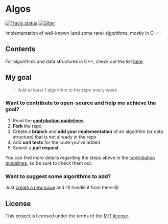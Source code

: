 # Algos
[![Travis status][travis-shield]][travis-link]
[![Gitter](https://img.shields.io/gitter/room/Algos/Algos.svg?style=for-the-badge)](https://gitter.im/Algos-f)

Implementation of well-known (and some rare) algorithms, mostly in C++.

## Contents

For algorithms and data structures in C++, check out the list [here](C++).

## My goal

> Add at least 1 algorithm to the repo every week.

### Want to contribute to open-source and help me achieve the goal?

1. Read the [**contribution guidelines**][contrib-guide]
2. **Fork** the repo
3. Create a **branch** and **add your implementation** of an algorithm (or data structure) that is not already in the repo
4. Add **unit tests** for the code you've added
5. Submit a **pull request**

You can find more details regarding the steps above in the [contribution guidelines][contrib-guide], so be sure to check them out.

### Want to suggest some algorithms to add?

Just [create a new issue](https://github.com/faheel/Algos/issues/new) and I'll handle it from there :smile:

## License

This project is licensed under the terms of the [MIT license](LICENSE.md).


[travis-shield]: https://img.shields.io/travis/faheel/Algos.svg?style=for-the-badge
[travis-link]: https://travis-ci.org/faheel/Algos
[contrib-guide]: https://github.com/faheel/Algos/blob/master/CONTRIBUTING.md
